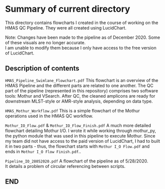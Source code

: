 # Summary of current directory

This directory contains flowcharts I created in the course of working on the HMAS QC Pipeline.
They were all created using LucidChart.

Note: Changes have been made to the pipeline as of December 2020. Some of these visuals are no longer accurate.  
I am unable to modify them because I only have access to the free version of LucidChart.

## Description of contents 

`HMAS_Pipeline_Swimlane_Flowchart.pdf`
This flowchart is an overview of the HMAS Pipeline and the different parts are related to one another.
The QC part of the pipeline (represented in this repository) comprises two software tools: Mothur and VSearch.
After QC, the cleaned amplicons are ready for downstream MLST-style or AMR-style analysis, depending on data type.

`HMAS_Mothur_Workflow.pdf`
This is a simple flowchart of the Mothur operations used in the HMAS QC workflow.

`Mothur_IO_Flow.pdf` & `Mothur_IO_Flow_Finish.pdf`
A much more detailed flowchart detailing Mothur I/O.  I wrote it while working through mothur_py, the python module that was used in this pipeline to execute Mothur. Since my team did not have access to the paid version of LucidChart, I had to built it in two parts - thus, the flowchart starts with `Mothur I_O Flow.pdf` and ends in `Mothur I_O Flow Finish.pdf`..

`Pipeline_IO_28052020.pdf`
A flowchart of the pipeline as of 5/28/2020.  
It details a problem of circular referencing between scripts.

## END

